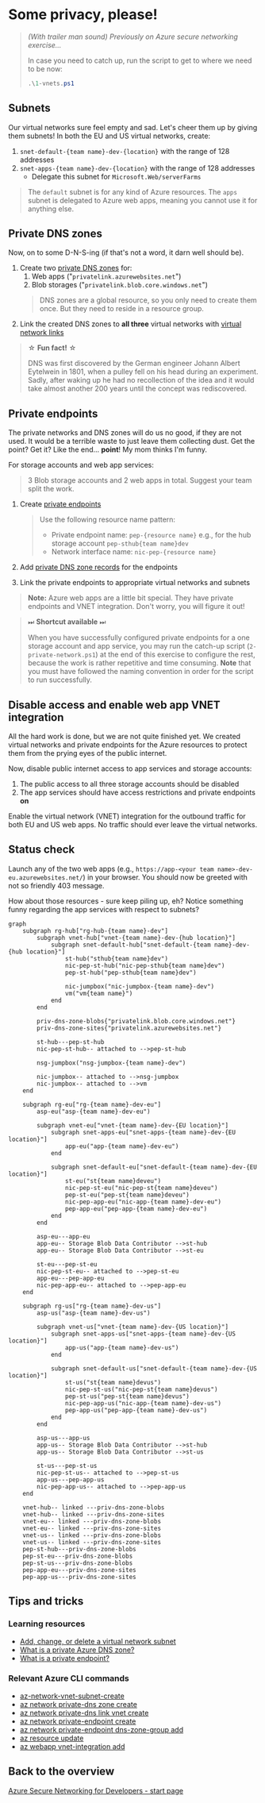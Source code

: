 # Some privacy, please!

> *(With trailer man sound) Previously on Azure secure networking exercise...*
>
> In case you need to catch up, run the script to get to where we need to be now:
>
> ```ps1
> .\1-vnets.ps1
> ```

## Subnets

Our virtual networks sure feel empty and sad. Let's cheer them up by giving them subnets! In both the EU and US virtual networks, create:

1. `snet-default-{team name}-dev-{location}` with the range of 128 addresses
1. `snet-apps-{team name}-dev-{location}` with the range of 128 addresses
    * Delegate this subnet for `Microsoft.Web/serverFarms`

> The `default` subnet is for any kind of Azure resources. The `apps` subnet is delegated to Azure web apps, meaning you cannot use it for anything else.

## Private DNS zones

Now, on to some D-N-S-ing (if that's not a word, it darn well should be).

1. Create two [private DNS zones](https://learn.microsoft.com/azure/dns/private-dns-privatednszone) for:
    1. Web apps ("`privatelink.azurewebsites.net`")
    1. Blob storages ("`privatelink.blob.core.windows.net`")
    > DNS zones are a global resource, so you only need to create them once. But they need to reside in a resource group.
1. Link the created DNS zones to **all three** virtual networks with [virtual network links](https://learn.microsoft.com/azure/dns/private-dns-virtual-network-links)

> ☆ **Fun fact!** ☆
>
> DNS was first discovered by the German engineer Johann Albert Eytelwein in 1801, when a pulley fell on his head during an experiment. Sadly, after waking up he had no recollection of the idea and it would take almost another 200 years until the concept was rediscovered.

## Private endpoints

The private networks and DNS zones will do us no good, if they are not used. It would be a terrible waste to just leave them collecting dust. Get the point? Get it? Like the end... **point**! My mom thinks I'm funny.

For storage accounts and web app services:
> 3 Blob storage accounts and 2 web apps in total. Suggest your team split the work.

1. Create [private endpoints](https://learn.microsoft.com/azure/private-link/private-endpoint-overview)

    > Use the following resource name pattern:
    >
    > * Private endpoint name: `pep-{resource name}` e.g., for the hub storage account `pep-sthub{team name}dev`
    > * Network interface name: `nic-pep-{resource name}`

1. Add [private DNS zone records](https://learn.microsoft.com/azure/private-link/private-endpoint-dns#private-dns-zone-group) for the endpoints
1. Link the private endpoints to appropriate virtual networks and subnets

> **Note:** Azure web apps are a little bit special. They have private endpoints and VNET integration. Don't worry, you will figure it out!

> ⏭ **Shortcut available** ⏭
>
> When you have successfully configured private endpoints for a one storage account and app service, you may run the catch-up script (`2-private-network.ps1`) at the end of this exercise to configure the rest, because the work is rather repetitive and time consuming. **Note** that you must have followed the naming convention in order for the script to run successfully.

## Disable access and enable web app VNET integration

All the hard work is done, but we are not quite finished yet. We created virtual networks and private endpoints for the Azure resources to protect them from the prying eyes of the public internet.

Now, disable public internet access to app services and storage accounts:

<!-- 1. The access to the storage accounts should be only allowed from the virtual network they are in -->
1. The public access to all three storage accounts should be disabled
1. The app services should have access restrictions and private endpoints **on**

Enable the virtual network (VNET) integration for the outbound traffic for both EU and US web apps. No traffic should ever leave the virtual networks.

## Status check

Launch any of the two web apps (e.g., `https://app-<your team name>-dev-eu.azurewebsites.net/`) in your browser. You should now be greeted with not so friendly 403 message.

How about those resources - sure keep piling up, eh? Notice something funny regarding the app services with respect to subnets?

```mermaid
graph
    subgraph rg-hub["rg-hub-{team name}-dev"]
        subgraph vnet-hub["vnet-{team name}-dev-{hub location}"]
            subgraph snet-default-hub["snet-default-{team name}-dev-{hub location}"]
                st-hub("sthub{team name}dev")
                nic-pep-st-hub("nic-pep-sthub{team name}dev")
                pep-st-hub("pep-sthub{team name}dev")

                nic-jumpbox("nic-jumpbox-{team name}-dev")
                vm("vm{team name}")
            end
        end

        priv-dns-zone-blobs{"privatelink.blob.core.windows.net"}
        priv-dns-zone-sites{"privatelink.azurewebsites.net"}

        st-hub---pep-st-hub
        nic-pep-st-hub-- attached to -->pep-st-hub

        nsg-jumpbox("nsg-jumpbox-{team name}-dev")

        nic-jumpbox-- attached to -->nsg-jumpbox
        nic-jumpbox-- attached to -->vm
    end

    subgraph rg-eu["rg-{team name}-dev-eu"]
        asp-eu("asp-{team name}-dev-eu")

        subgraph vnet-eu["vnet-{team name}-dev-{EU location}"]
            subgraph snet-apps-eu["snet-apps-{team name}-dev-{EU location}"]
                app-eu("app-{team name}-dev-eu")
            end

            subgraph snet-default-eu["snet-default-{team name}-dev-{EU location}"]
                st-eu("st{team name}deveu")
                nic-pep-st-eu("nic-pep-st{team name}deveu")
                pep-st-eu("pep-st{team name}deveu")
                nic-pep-app-eu("nic-app-{team name}-dev-eu")
                pep-app-eu("pep-app-{team name}-dev-eu")
            end
        end

        asp-eu---app-eu
        app-eu-- Storage Blob Data Contributor -->st-hub
        app-eu-- Storage Blob Data Contributor -->st-eu

        st-eu---pep-st-eu
        nic-pep-st-eu-- attached to -->pep-st-eu
        app-eu---pep-app-eu
        nic-pep-app-eu-- attached to -->pep-app-eu
    end

    subgraph rg-us["rg-{team name}-dev-us"]
        asp-us("asp-{team name}-dev-us")

        subgraph vnet-us["vnet-{team name}-dev-{US location}"]
            subgraph snet-apps-us["snet-apps-{team name}-dev-{US location}"]
                app-us("app-{team name}-dev-us")
            end

            subgraph snet-default-us["snet-default-{team name}-dev-{US location}"]
                st-us("st{team name}devus")
                nic-pep-st-us("nic-pep-st{team name}devus")
                pep-st-us("pep-st{team name}devus")
                nic-pep-app-us("nic-app-{team name}-dev-us")
                pep-app-us("pep-app-{team name}-dev-us")
            end
        end

        asp-us---app-us
        app-us-- Storage Blob Data Contributor -->st-hub
        app-us-- Storage Blob Data Contributor -->st-us

        st-us---pep-st-us
        nic-pep-st-us-- attached to -->pep-st-us
        app-us---pep-app-us
        nic-pep-app-us-- attached to -->pep-app-us
    end

    vnet-hub-- linked ---priv-dns-zone-blobs
    vnet-hub-- linked ---priv-dns-zone-sites
    vnet-eu-- linked ---priv-dns-zone-blobs
    vnet-eu-- linked ---priv-dns-zone-sites
    vnet-us-- linked ---priv-dns-zone-blobs
    vnet-us-- linked ---priv-dns-zone-sites
    pep-st-hub---priv-dns-zone-blobs
    pep-st-eu---priv-dns-zone-blobs
    pep-st-us---priv-dns-zone-blobs
    pep-app-eu---priv-dns-zone-sites
    pep-app-us---priv-dns-zone-sites
```

## Tips and tricks

### Learning resources

* [Add, change, or delete a virtual network subnet](https://learn.microsoft.com/azure/virtual-network/virtual-network-manage-subnet?tabs=azure-portal)
* [What is a private Azure DNS zone?](https://learn.microsoft.com/azure/dns/private-dns-privatednszone)
* [What is a private endpoint?](https://learn.microsoft.com/azure/private-link/private-endpoint-overview)

### Relevant Azure CLI commands

* [az-network-vnet-subnet-create](https://learn.microsoft.com/cli/azure/network/vnet/subnet?view=azure-cli-latest#az-network-vnet-subnet-create())
* [az network private-dns zone create](https://learn.microsoft.com/cli/azure/network/private-dns/zone?view=azure-cli-latest#az-network-private-dns-zone-create())
* [az network private-dns link vnet create](https://learn.microsoft.com/en-us/cli/azure/network/private-dns/link/vnet?view=azure-cli-latest#az-network-private-dns-link-vnet-create())
* [az network private-endpoint create](https://learn.microsoft.com/cli/azure/network/private-endpoint?view=azure-cli-latest#az-network-private-endpoint-create())
* [az network private-endpoint dns-zone-group add](https://learn.microsoft.com/en-us/cli/azure/network/private-endpoint/dns-zone-group?view=azure-cli-latest#az-network-private-endpoint-dns-zone-group-add())
* [az resource update](https://learn.microsoft.com/cli/azure/resource?view=azure-cli-latest#az-resource-update())
* [az webapp vnet-integration add](https://learn.microsoft.com/cli/azure/webapp/vnet-integration?view=azure-cli-latest#az-webapp-vnet-integration-add())

## Back to the overview

[Azure Secure Networking for Developers - start page](/README.md)
